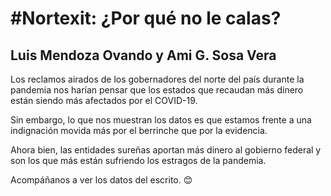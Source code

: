 <h1 class='block'> #Nortexit: ¿Por qué no le calas? <span class='badge badge-flexible'> </span></h1> 
<h2 class='block'> Luis Mendoza Ovando y Ami G. Sosa Vera <span class='badge badge-flexible'> </span></h2>

Los reclamos airados de los gobernadores del norte del país durante la pandemia nos harían pensar que los estados que recaudan más dinero están siendo más afectados por el COVID-19.

Sin embargo, lo que nos muestran los datos es que estamos frente a una indignación movida más por el berrinche que por la evidencia.

Ahora bien, las entidades sureñas
aportan más dinero al gobierno federal y son los que más están sufriendo los estragos de la pandemia.

Acompáñanos a ver los datos del escrito. 😊
